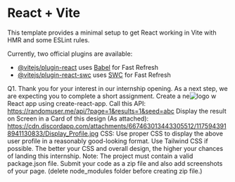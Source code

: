 # React + Vite

This template provides a minimal setup to get React working in Vite with HMR and some ESLint rules.

Currently, two official plugins are available:

- [@vitejs/plugin-react](https://github.com/vitejs/vite-plugin-react/blob/main/packages/plugin-react/README.md) uses [Babel](https://babeljs.io/) for Fast Refresh
- [@vitejs/plugin-react-swc](https://github.com/vitejs/vite-plugin-react-swc) uses [SWC](https://swc.rs/) for Fast Refresh




Q1. Thank you for your interest in our internship opening. As a next step, we are expecting you to complete a short assignment. Create a ne![logo](https://github.com/Adarshsharma42876/assignment-/assets/120009672/6514c4f7-7205-4cde-a96b-92463e510ec9)
w React app using create-react-app. Call this API: https://randomuser.me/api/?page=1&results=1&seed=abc Display the result on Screen in a Card of this design (As attached): https://cdn.discordapp.com/attachments/667463013443305512/1175943918941130833/Display_Profile.jpg CSS: Use proper CSS to display the above user profile in a reasonably good-looking format. Use Tailwind CSS if possible. The better your CSS and overall design, the higher your chances of landing this internship. Note: The project must contain a valid package.json file. Submit your code as a zip file and also add screenshots of your page. (delete node_modules folder before creating zip file.)   
